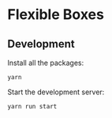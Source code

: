# Flexible Boxes

## Development

Install all the packages:

`yarn`

Start the development server:

`yarn run start`